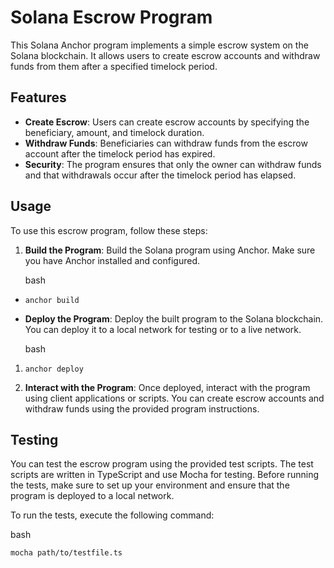 
# Solana Escrow Program

This Solana Anchor program implements a simple escrow system on the Solana blockchain. It allows users to create escrow accounts and withdraw funds from them after a specified timelock period.

## Features

-   **Create Escrow**: Users can create escrow accounts by specifying the beneficiary, amount, and timelock duration.
-   **Withdraw Funds**: Beneficiaries can withdraw funds from the escrow account after the timelock period has expired.
-   **Security**: The program ensures that only the owner can withdraw funds and that withdrawals occur after the timelock period has elapsed.

## Usage

To use this escrow program, follow these steps:

1.  **Build the Program**: Build the Solana program using Anchor. Make sure you have Anchor installed and configured.
    
    bash
    

-   `anchor build` 
    
-   **Deploy the Program**: Deploy the built program to the Solana blockchain. You can deploy it to a local network for testing or to a live network.
    
    bash
    

1.  `anchor deploy` 
    
2.  **Interact with the Program**: Once deployed, interact with the program using client applications or scripts. You can create escrow accounts and withdraw funds using the provided program instructions.
    

## Testing

You can test the escrow program using the provided test scripts. The test scripts are written in TypeScript and use Mocha for testing. Before running the tests, make sure to set up your environment and ensure that the program is deployed to a local network.

To run the tests, execute the following command:

bash

`mocha path/to/testfile.ts`
